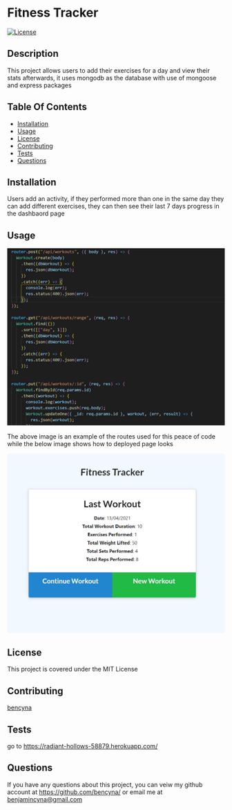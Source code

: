 # Fitness Tracker

[![License](https://img.shields.io/badge/License-MIT-blue.svg)](https://opensource.org/licenses/MIT)

## Description

This project allows users to add their exercises for a day and view their stats afterwards, it uses mongodb as the database with use of mongoose and express packages

## Table Of Contents

- [Installation](##Installation)
- [Usage](##Usage)
- [License](##License)
- [Contributing](##Contributing)
- [Tests](##Tests)
- [Questions](##Questions)

## Installation

Users add an activity, if they performed more than one in the same day they can add different exercises, they can then see their last 7 days progress in the dashbaord page

## Usage

![image of code](./images/sreenshot1.jpg)

The above image is an example of the routes used for this peace of code while the below image shows how to deployed page looks

![image of deployed page](./images/screenshot2.jpg)

## License

This project is covered under the MIT License

## Contributing

[bencyna](https://github.com/bencyna/)

## Tests

go to https://radiant-hollows-58879.herokuapp.com/

## Questions

If you have any questions about this project, you can veiw my github account at https://github.com/bencyna/ or email me at benjamincyna@gmail.com
